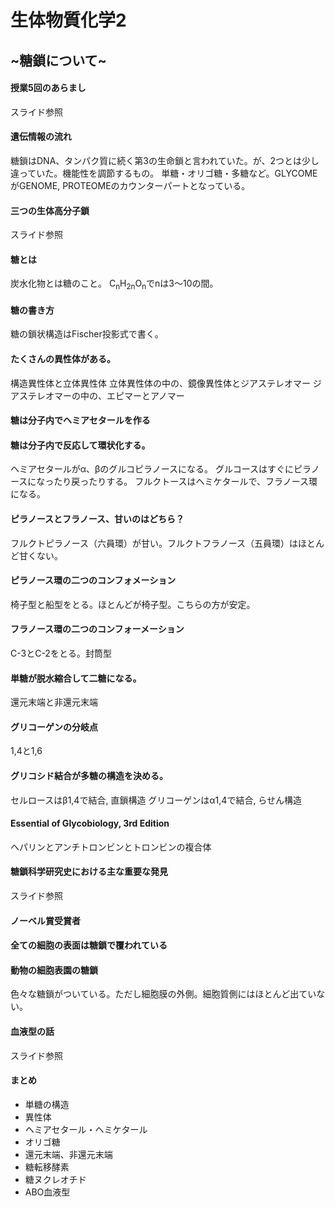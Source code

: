 # 生体物質化学2
## ~糖鎖について~
#### 授業5回のあらまし
スライド参照
#### 遺伝情報の流れ
糖鎖はDNA、タンパク質に続く第3の生命鎖と言われていた。が、2つとは少し違っていた。機能性を調節するもの。
単糖・オリゴ糖・多糖など。GLYCOMEがGENOME, PROTEOMEのカウンターパートとなっている。

#### 三つの生体高分子鎖
スライド参照

#### 糖とは
炭水化物とは糖のこと。
C<sub>n</sub>H<sub>2n</sub>O<sub>n</sub>でnは3〜10の間。

#### 糖の書き方
糖の鎖状構造はFischer投影式で書く。

#### たくさんの異性体がある。
構造異性体と立体異性体
立体異性体の中の、鏡像異性体とジアステレオマー
ジアステレオマーの中の、エピマーとアノマー

#### 糖は分子内でヘミアセタールを作る

#### 糖は分子内で反応して環状化する。
ヘミアセタールがα、βのグルコピラノースになる。
グルコースはすぐにピラノースになったり戻ったりする。
フルクトースはヘミケタールで、フラノース環になる。

#### ピラノースとフラノース、甘いのはどちら？
フルクトピラノース（六員環）が甘い。フルクトフラノース（五員環）はほとんど甘くない。

#### ピラノース環の二つのコンフォメーション
椅子型と船型をとる。ほとんどが椅子型。こちらの方が安定。

#### フラノース環の二つのコンフォーメーション
C-3とC-2をとる。封筒型

#### 単糖が脱水縮合して二糖になる。
還元末端と非還元末端

#### グリコーゲンの分岐点
1,4と1,6

#### グリコシド結合が多糖の構造を決める。
セルロースはβ1,4で結合, 直鎖構造
グリコーゲンはα1,4で結合, らせん構造

#### Essential of Glycobiology, 3rd Edition
ヘパリンとアンチトロンビンとトロンビンの複合体

#### 糖鎖科学研究史における主な重要な発見
スライド参照

#### ノーベル賞受賞者

#### 全ての細胞の表面は糖鎖で覆われている

#### 動物の細胞表園の糖鎖
色々な糖鎖がついている。ただし細胞膜の外側。細胞質側にはほとんど出ていない。

#### 血液型の話
スライド参照

#### まとめ
* 単糖の構造
* 異性体
* ヘミアセタール・ヘミケタール
* オリゴ糖
* 還元末端、非還元末端
* 糖転移酵素
* 糖ヌクレオチド
* ABO血液型
